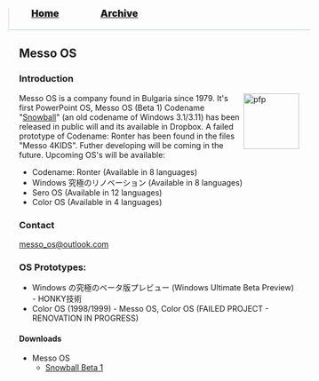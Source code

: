 <blockquote style="background: #0000;border-bottom: 1px solid #B2D2E1;height: 30px;margin: 0 -20px 20px;padding: 0px 20px 9px 40px;">
  <p style=""><a href="https://pptos-org.github.io/pptos/" style="font-size: 17px;font-weight: 900;font-style: normal;text-shadow: rgba(255,255,255,0.9) 0 1px 0;">Home</a>&nbsp;&nbsp;&nbsp;&nbsp;&nbsp;&nbsp;&nbsp;&nbsp;&nbsp;&nbsp;&nbsp;&nbsp;&nbsp;&nbsp;&nbsp;&nbsp;&nbsp;&nbsp;
    <a href="https://pptos-org.github.io/pptos/archive/" style="font-size: 17px;font-weight: 900;font-style: normal;text-shadow: rgba(255,255,255,0.9) 0 1px 0;">Archive</a>
  </p>
</blockquote>

## Messo OS

### Introduction

<a>
  <img align="right" height="100" alt="pfp" src="https://user-images.githubusercontent.com/58103738/132090966-67e5599d-cf73-485d-9499-3fad4ffe21e8.png" />
</a>

Messo OS is a company found in Bulgaria since 1979. It's first PowerPoint OS, Messo OS (Beta 1) Codename "[Snowball](https://pptos-org.github.io/pptos/wiki/Messo_OS/Snowball)" (an old codename of Windows 3.1/3.11) has been released in public will and its available in Dropbox. A failed prototype of Codename: Ronter has been found in the files "Messo 4KIDS". Futher developing will be coming in the future. Upcoming OS's will be available: 
- Codename: Ronter (Available in 8 languages)
- Windows 究極のリノベーション (Available in 8 languages) 
- Sero OS (Available in 12 languages) 
- Color OS (Available in 4 languages) 

### Contact

messo_os@outlook.com 

### OS Prototypes:

- Windows の究極のベータ版プレビュー (Windows Ultimate Beta Preview) - HONKY技術
- Color OS (1998/1999) - Messo OS, Color OS (FAILED PROJECT - RENOVATION IN PROGRESS)

#### Downloads

- Messo OS
  - [Snowball Beta 1](https://github.com/pptos-org/pptos/raw/gh-pages/files/Messo_OS/Snowflake.zip)

<body style="background-image: url(https://raw.githubusercontent.com/hexa-one/pptos-wiki/gh-pages/assets/background/background.png);background-repeat: no-repeat;background-attachment: fixed;background-size: cover;">